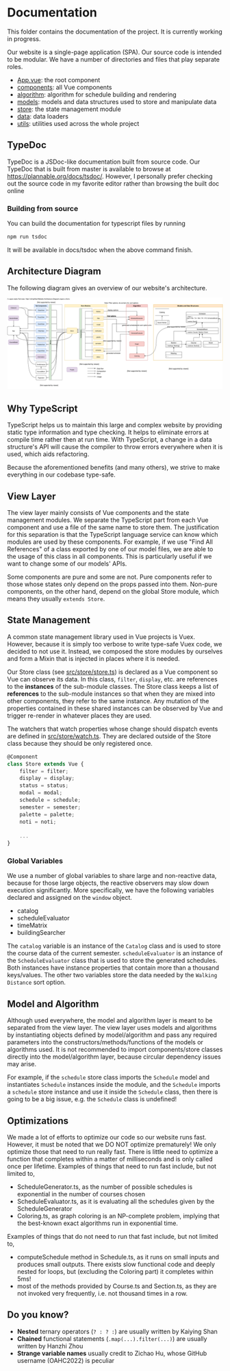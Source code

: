# Documentation

This folder contains the documentation of the project. It is currently working in progress.

Our website is a single-page application (SPA). Our source code is intended to be modular. We have a number of directories and files that play separate roles.

-   [App.vue](/src/App.vue): the root component
-   [components](/src/components): all Vue components
-   [algorithm](/src/algorithm): algorithm for schedule building and rendering
-   [models](/src/models): models and data structures used to store and manipulate data
-   [store](/src/store): the state management module
-   [data](/src/data): data loaders
-   [utils](/src/utils): utilities used across the whole project

<!-- <img src="components.png"
     alt="components.png"
     style="margin-left: 10%; width:80%;" /> -->

## TypeDoc

TypeDoc is a JSDoc-like documentation built from source code. Our TypeDoc that is built from master is available to browse at https://plannable.org/docs/tsdoc/. However, I personally prefer checking out the source code in my favorite editor rather than browsing the built doc online

### Building from source

You can build the documentation for typescript files by running

```bash
npm run tsdoc
```

It will be available in docs/tsdoc when the above command finish.

## Architecture Diagram

The following diagram gives an overview of our website's architecture.

![diagram](./Website%20Architecture.svg)

## Why TypeScript

TypeScript helps us to maintain this large and complex website by providing static type information and type checking. It helps to eliminate errors at compile time rather then at run time. With TypeScript, a change in a data structure's API will cause the compiler to throw errors everywhere when it is used, which aids refactoring.

Because the aforementioned benefits (and many others), we strive to make everything in our codebase type-safe.

## View Layer

The view layer mainly consists of Vue components and the state management modules. We separate the TypeScript part from each Vue component and use a file of the same name to store them. The justification for this separation is that the TypeScript language service can know which modules are used by these components. For example, if we use "Find All References" of a class exported by one of our model files, we are able to the usage of this class in all components. This is particularly useful if we want to change some of our models' APIs.

Some components are pure and some are not. Pure components refer to those whose states only depend on the props passed into them. Non-pure components, on the other hand, depend on the global Store module, which means they usually `extends Store`.

## State Management

A common state management library used in Vue projects is Vuex. However, because it is simply too verbose to write type-safe Vuex code, we decided to not use it. Instead, we composed the store modules by ourselves and form a Mixin that is injected in places where it is needed.

Our Store class (see [src/store/store.ts](/src/store/store.ts)) is declared as a Vue component so Vue can observe its data. In this class, `filter`, `display`, etc. are references to the **instances** of the sub-module classes. The Store class keeps a list of **references** to the sub-module instances so that when they are mixed into other components, they refer to the same instance. Any mutation of the properties contained in these shared instances can be observed by Vue and trigger re-render in whatever places they are used.

The watchers that watch properties whose change should dispatch events are defined in [src/store/watch.ts](/src/store/watch.ts). They are declared outside of the Store class because they should be only registered once.

```typescript
@Component
class Store extends Vue {
    filter = filter;
    display = display;
    status = status;
    modal = modal;
    schedule = schedule;
    semester = semester;
    palette = palette;
    noti = noti;

    ...
}
```

### Global Variables

We use a number of global variables to share large and non-reactive data, because for those large objects, the reactive observers may slow down execution significantly. More specifically, we have the following variables declared and assigned on the `window` object.

-   catalog
-   scheduleEvaluator
-   timeMatrix
-   buildingSearcher

The `catalog` variable is an instance of the `Catalog` class and is used to store the course data of the current semester. `scheduleEvaluator` is an instance of the `ScheduleEvaluator` class that is used to store the generated schedules. Both instances have instance properties that contain more than a thousand keys/values. The other two variables store the data needed by the `Walking Distance` sort option.

## Model and Algorithm

Although used everywhere, the model and algorithm layer is meant to be separated from the view layer. The view layer uses models and algorithms by instantiating objects defined by model/algorithm and pass any required parameters into the constructors/methods/functions of the models or algorithms used. It is not recommended to import components/store classes directly into the model/algorithm layer, because circular dependency issues may arise.

For example, if the `schedule` store class imports the `Schedule` model and instantiates `Schedule` instances inside the module, and the `Schedule` imports a `schedule` store instance and use it inside the `Schedule` class, then there is going to be a big issue, e.g. the `Schedule` class is undefined!

## Optimizations

We made a lot of efforts to optimize our code so our website runs fast. However, it must be noted that we DO NOT optimize prematurely! We only optimize those that need to run really fast. There is little need to optimize a function that completes within a matter of milliseconds and is only called once per lifetime.
Examples of things that need to run fast include, but not limited to,

-   ScheduleGenerator.ts, as the number of possible schedules is exponential in the number of courses chosen
-   ScheduleEvaluator.ts, as it is evaluating all the schedules given by the ScheduleGenerator
-   Coloring.ts, as graph coloring is an NP-complete problem, implying that the best-known exact algorithms run in exponential time.

Examples of things that do not need to run that fast include, but not limited to,

-   computeSchedule method in Schedule.ts, as it runs on small inputs and produces small outputs. There exists slow functional code and deeply nested for loops, but (excluding the Coloring part) it completes within 5ms!
-   most of the methods provided by Course.ts and Section.ts, as they are not invoked very frequently, i.e. not thousand times in a row.

## Do you know?

-   **Nested** ternary operators (`? : ? :`) are usually written by Kaiying Shan
-   **Chained** functional statements (`.map(...).filter(...)`) are usually written by Hanzhi Zhou
-   **Strange variable names** usually credit to Zichao Hu, whose GitHub username (OAHC2022) is peculiar
